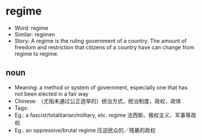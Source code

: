 # regime

- Word: regime
- Similar: regimen
- Story: A regime is the ruling government of a country. The amount of freedom and restriction that citizens of a country have can change from regime to regime.

## noun

- Meaning: a method or system of government, especially one that has not been elected in a fair way
- Chinese: （尤指未通过公正选举的）统治方式，统治制度，政权，政体
- Tags: 
- Eg.: a fascist/totalitarian/military, etc. regime 法西斯、极权主义、军事等政权
- Eg.: an oppressive/brutal regime 压迫民众的╱残暴的政权

